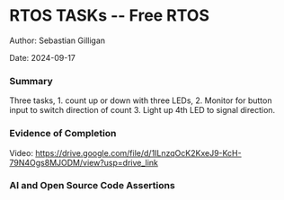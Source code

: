 #  RTOS TASKs -- Free RTOS

Author: Sebastian Gilligan

Date: 2024-09-17

### Summary

Three tasks, 1. count up or down with three LEDs, 2. Monitor for button input to switch direction of count
3. Light up 4th LED to signal direction.

### Evidence of Completion

Video: https://drive.google.com/file/d/1ILnzqOcK2KxeJ9-KcH-79N4Ogs8MJODM/view?usp=drive_link

### AI and Open Source Code Assertions




